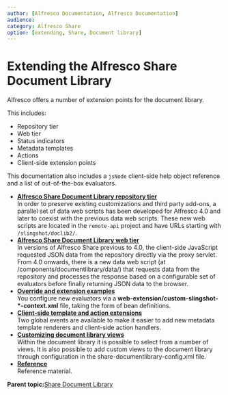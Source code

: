```yaml
---
author: [Alfresco Documentation, Alfresco Documentation]
audience: 
category: Alfresco Share
option: [extending, Share, Document library]
---
```


# Extending the Alfresco Share Document Library

Alfresco offers a number of extension points for the document library. 

This includes:

-   Repository tier
-   Web tier
-   Status indicators
-   Metadata templates
-   Actions
-   Client-side extension points

This documentation also includes a `jsNode` client-side help object reference and a list of out-of-the-box evaluators.

-   **[Alfresco Share Document Library repository tier](../concepts/doclib-repository-tier.md)**  
In order to preserve existing customizations and third party add-ons, a parallel set of data web scripts has been developed for Alfresco 4.0 and later to coexist with the previous data web scripts. These new web scripts are located in the `remote-api` project and have URLs starting with `/slingshot/doclib2/`.
-   **[Alfresco Share Document Library web tier](../concepts/doclib-web-tier.md)**  
In versions of Alfresco Share previous to 4.0, the client-side JavaScript requested JSON data from the repository directly via the proxy servlet. From 4.0 onwards, there is a new data web script \(at /components/documentlibrary/data/\) that requests data from the repository and processes the response based on a configurable set of evaluators before finally returning JSON data to the browser.
-   **[Override and extension examples](../concepts/doclib-override-extension-examples.md)**  
You configure new evaluators via a **web-extension/custom-slingshot-\*-context.xml** file, taking the form of bean definitions.  
-   **[Client-side template and action extensions](../concepts/doclib-client-side-template-and-action-extensions.md)**  
Two global events are available to make it easier to add new metadata template renderers and client-side action handlers.
-   **[Customizing document library views](../concepts/share-customizing-document-library-views.md)**  
Within the document library it is possible to select from a number of views. It is also possible to add custom views to the document library through configuration in the share-documentlibrary-config.xml file.
-   **[Reference](../concepts/doclib-reference.md)**  
Reference material.

**Parent topic:**[Share Document Library](../concepts/share-repodoclib.md)

